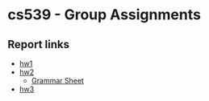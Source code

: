 # cs539 - Group Assignments

## Report links

- [hw1](https://docs.google.com/document/d/1A4nFPurA_lPMnbLZ2l2DV_23vO9hpldx1Q4YgryEIvs/edit)
- [hw2](https://docs.google.com/document/d/1h-IrcULXpCkthZr03jkaAU3cFCdQboTS1j3aiTtjIwE/edit#)
  - [Grammar Sheet](https://docs.google.com/spreadsheets/d/1wWkUKgbz5T8EnG9snigUbGAA4tlNSI4D1b9_i1AYwUg/edit#gid=0)
- [hw3](https://docs.google.com/document/d/1Xml-FGu_0o9gYtbYgFwVTKNTwi_ztHDRPVMJwvT5XpE/edit#heading=h.99yfzqewhr41)
